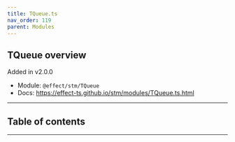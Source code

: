 ```yaml
---
title: TQueue.ts
nav_order: 119
parent: Modules
---
```


## TQueue overview

Added in v2.0.0

- Module: `@effect/stm/TQueue`
- Docs: https://effect-ts.github.io/stm/modules/TQueue.ts.html

---

<h2 class="text-delta">Table of contents</h2>

---
